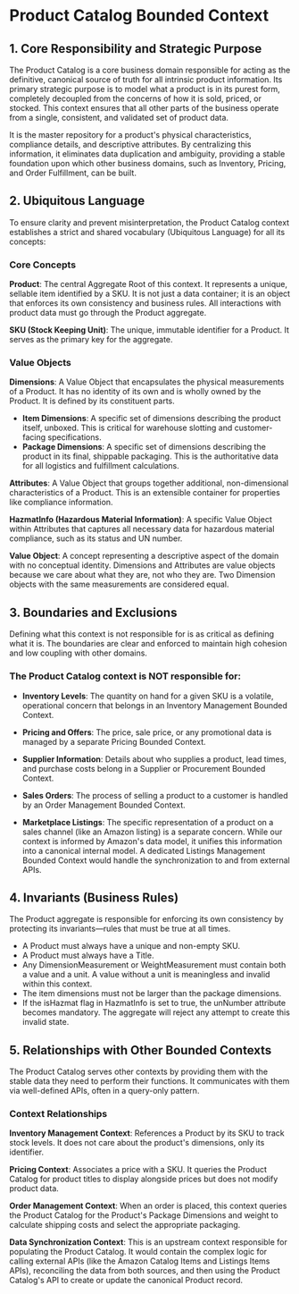 # Product Catalog Bounded Context

## 1. Core Responsibility and Strategic Purpose

The Product Catalog is a core business domain responsible for acting as the definitive, canonical source of truth for all intrinsic product information. Its primary strategic purpose is to model what a product is in its purest form, completely decoupled from the concerns of how it is sold, priced, or stocked. This context ensures that all other parts of the business operate from a single, consistent, and validated set of product data.

It is the master repository for a product's physical characteristics, compliance details, and descriptive attributes. By centralizing this information, it eliminates data duplication and ambiguity, providing a stable foundation upon which other business domains, such as Inventory, Pricing, and Order Fulfillment, can be built.

## 2. Ubiquitous Language

To ensure clarity and prevent misinterpretation, the Product Catalog context establishes a strict and shared vocabulary (Ubiquitous Language) for all its concepts:

### Core Concepts

**Product**: The central Aggregate Root of this context. It represents a unique, sellable item identified by a SKU. It is not just a data container; it is an object that enforces its own consistency and business rules. All interactions with product data must go through the Product aggregate.

**SKU (Stock Keeping Unit)**: The unique, immutable identifier for a Product. It serves as the primary key for the aggregate.

### Value Objects

**Dimensions**: A Value Object that encapsulates the physical measurements of a Product. It has no identity of its own and is wholly owned by the Product. It is defined by its constituent parts.

- **Item Dimensions**: A specific set of dimensions describing the product itself, unboxed. This is critical for warehouse slotting and customer-facing specifications.
- **Package Dimensions**: A specific set of dimensions describing the product in its final, shippable packaging. This is the authoritative data for all logistics and fulfillment calculations.

**Attributes**: A Value Object that groups together additional, non-dimensional characteristics of a Product. This is an extensible container for properties like compliance information.

**HazmatInfo (Hazardous Material Information)**: A specific Value Object within Attributes that captures all necessary data for hazardous material compliance, such as its status and UN number.

**Value Object**: A concept representing a descriptive aspect of the domain with no conceptual identity. Dimensions and Attributes are value objects because we care about what they are, not who they are. Two Dimension objects with the same measurements are considered equal.

## 3. Boundaries and Exclusions

Defining what this context is not responsible for is as critical as defining what it is. The boundaries are clear and enforced to maintain high cohesion and low coupling with other domains.

### The Product Catalog context is NOT responsible for:

- **Inventory Levels**: The quantity on hand for a given SKU is a volatile, operational concern that belongs in an Inventory Management Bounded Context.

- **Pricing and Offers**: The price, sale price, or any promotional data is managed by a separate Pricing Bounded Context.

- **Supplier Information**: Details about who supplies a product, lead times, and purchase costs belong in a Supplier or Procurement Bounded Context.

- **Sales Orders**: The process of selling a product to a customer is handled by an Order Management Bounded Context.

- **Marketplace Listings**: The specific representation of a product on a sales channel (like an Amazon listing) is a separate concern. While our context is informed by Amazon's data model, it unifies this information into a canonical internal model. A dedicated Listings Management Bounded Context would handle the synchronization to and from external APIs.

## 4. Invariants (Business Rules)

The Product aggregate is responsible for enforcing its own consistency by protecting its invariants—rules that must be true at all times.

- A Product must always have a unique and non-empty SKU.
- A Product must always have a Title.
- Any DimensionMeasurement or WeightMeasurement must contain both a value and a unit. A value without a unit is meaningless and invalid within this context.
- The item dimensions must not be larger than the package dimensions.
- If the isHazmat flag in HazmatInfo is set to true, the unNumber attribute becomes mandatory. The aggregate will reject any attempt to create this invalid state.

## 5. Relationships with Other Bounded Contexts

The Product Catalog serves other contexts by providing them with the stable data they need to perform their functions. It communicates with them via well-defined APIs, often in a query-only pattern.

### Context Relationships

**Inventory Management Context**: References a Product by its SKU to track stock levels. It does not care about the product's dimensions, only its identifier.

**Pricing Context**: Associates a price with a SKU. It queries the Product Catalog for product titles to display alongside prices but does not modify product data.

**Order Management Context**: When an order is placed, this context queries the Product Catalog for the Product's Package Dimensions and weight to calculate shipping costs and select the appropriate packaging.

**Data Synchronization Context**: This is an upstream context responsible for populating the Product Catalog. It would contain the complex logic for calling external APIs (like the Amazon Catalog Items and Listings Items APIs), reconciling the data from both sources, and then using the Product Catalog's API to create or update the canonical Product record.